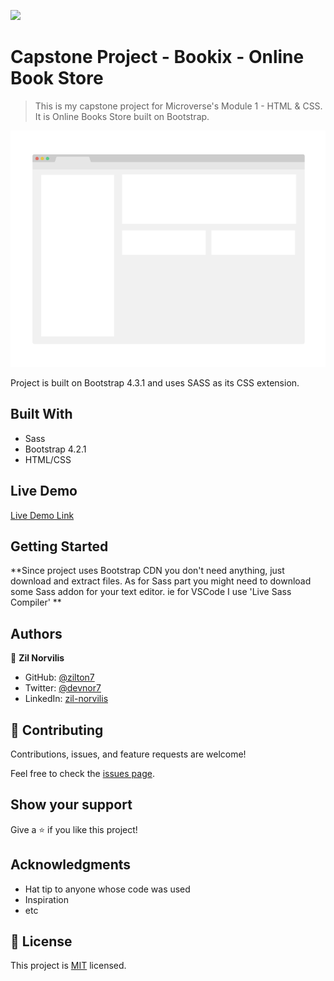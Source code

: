 ![](https://img.shields.io/badge/myapp-blueviolet)

# Capstone Project - Bookix - Online Book Store

> This is my capstone project for Microverse's Module 1 - HTML & CSS. 
> It is Online Books Store built on Bootstrap.

![screenshot](./app_screenshot.png)

Project is built on Bootstrap 4.3.1 and uses SASS as its CSS extension.

## Built With

- Sass
- Bootstrap 4.2.1
- HTML/CSS

## Live Demo

[Live Demo Link](https://zilton7.github.io/online-shop/)


## Getting Started

**Since project uses Bootstrap CDN you don't need anything, just download and extract files. As for Sass part you might need
to download some Sass addon for your text editor. ie for VSCode I use 'Live Sass Compiler' **

## Authors

👤 **Zil Norvilis**

- GitHub: [@zilton7](https://github.com/zilton7)
- Twitter: [@devnor7](https://twitter.com/devnor7)
- LinkedIn: [zil-norvilis](https://www.linkedin.com/in/zil-norvilis)

## 🤝 Contributing

Contributions, issues, and feature requests are welcome!

Feel free to check the [issues page](issues/).

## Show your support

Give a ⭐️ if you like this project!

## Acknowledgments

- Hat tip to anyone whose code was used
- Inspiration
- etc

## 📝 License

This project is [MIT](lic.url) licensed.
